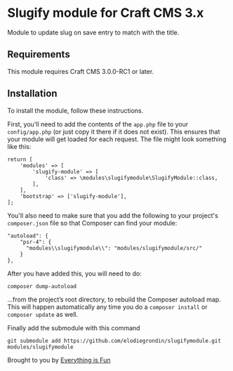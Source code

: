 # Slugify module for Craft CMS 3.x

Module to update slug on save entry to match with the title.

## Requirements

This module requires Craft CMS 3.0.0-RC1 or later.

## Installation

To install the module, follow these instructions.

First, you'll need to add the contents of the `app.php` file to your `config/app.php` (or just copy it there if it does not exist). This ensures that your module will get loaded for each request. The file might look something like this:

    return [
        'modules' => [
            'slugify-module' => [
                'class' => \modules\slugifymodule\SlugifyModule::class,
            ],
        ],
        'bootstrap' => ['slugify-module'],
    ];

You'll also need to make sure that you add the following to your project's `composer.json` file so that Composer can find your module:

    "autoload": {
        "psr-4": {
          "modules\\slugifymodule\\": "modules/slugifymodule/src/"
        }
    },

After you have added this, you will need to do:

    composer dump-autoload
 
 …from the project’s root directory, to rebuild the Composer autoload map. This will happen automatically any time you do a `composer install` or `composer update` as well.

 Finally add the submodule with this command

    git submodule add https://github.com/elodiegrondin/slugifymodule.git modules/slugifymodule


Brought to you by [Everything is Fun](https://www.everythingisfun.com)
